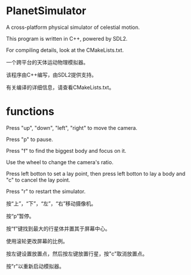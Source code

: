 # PlanetSimulator
A cross-platform physical simulator of celestial motion.

This program is written in C++, powered by SDL2.

For compiling details, look at the CMakeLists.txt.

一个跨平台的天体运动物理模拟器。

该程序由C++编写，由SDL2提供支持。

有关编译的详细信息，请查看CMakeLists.txt。

# functions
Press "up", "down", "left", "right" to move the camera.

Press "p" to pause.

Press "f" to find the biggest body and focus on it.

Use the wheel to change the camera's ratio.

Press left botton to set a lay point, then press left botton to lay a body and "c" to cancel the lay point.

Press "r" to restart the simulator.

按“上”，“下”，“左”，“右”移动摄像机。

按“p”暂停。

按“f”键找到最大的行星体并置其于屏幕中心。

使用滚轮更改屏幕的比例。

按左键设置放置点，然后按左键放置行星，按"c"取消放置点。

按"r"以重新启动模拟器。